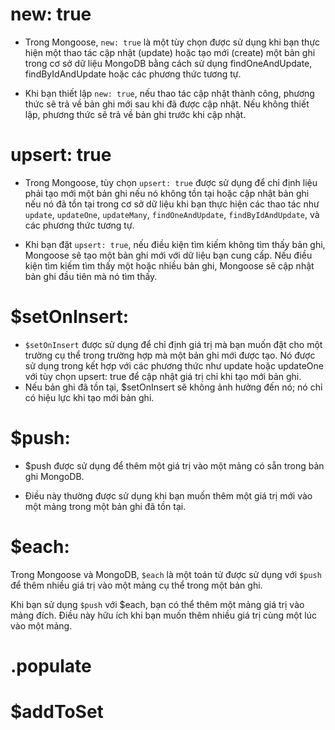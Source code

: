 # new: true

- Trong Mongoose, `new: true` là một tùy chọn được sử dụng khi bạn thực hiện một thao tác cập nhật (update) hoặc tạo mới (create) một bản ghi trong cơ sở dữ liệu MongoDB bằng cách sử dụng findOneAndUpdate, findByIdAndUpdate hoặc các phương thức tương tự.

- Khi bạn thiết lập `new: true`, nếu thao tác cập nhật thành công, phương thức sẽ trả về bản ghi mới sau khi đã được cập nhật. Nếu không thiết lập, phương thức sẽ trả về bản ghi trước khi cập nhật.

# upsert: true

- Trong Mongoose, tùy chọn `upsert: true` được sử dụng để chỉ định liệu phải tạo mới một bản ghi nếu nó không tồn tại hoặc cập nhật bản ghi nếu nó đã tồn tại trong cơ sở dữ liệu khi bạn thực hiện các thao tác như `update`, `updateOne`, `updateMany`, `findOneAndUpdate`, `findByIdAndUpdate`, và các phương thức tương tự.

- Khi bạn đặt `upsert: true`, nếu điều kiện tìm kiếm không tìm thấy bản ghi, Mongoose sẽ tạo một bản ghi mới với dữ liệu bạn cung cấp. Nếu điều kiện tìm kiếm tìm thấy một hoặc nhiều bản ghi, Mongoose sẽ cập nhật bản ghi đầu tiên mà nó tìm thấy.

# $setOnInsert:

- `$setOnInsert` được sử dụng để chỉ định giá trị mà bạn muốn đặt cho một trường cụ thể trong trường hợp mà một bản ghi mới được tạo. Nó được sử dụng trong kết hợp với các phương thức như update hoặc updateOne với tùy chọn upsert: true để cập nhật giá trị chỉ khi tạo mới bản ghi.
- Nếu bản ghi đã tồn tại, $setOnInsert sẽ không ảnh hưởng đến nó; nó chỉ có hiệu lực khi tạo mới bản ghi.

# $push:

- $push được sử dụng để thêm một giá trị vào một mảng có sẵn trong bản ghi MongoDB.

- Điều này thường được sử dụng khi bạn muốn thêm một giá trị mới vào một mảng trong một bản ghi đã tồn tại.

# $each:

Trong Mongoose và MongoDB, `$each` là một toán tử được sử dụng với `$push` để thêm nhiều giá trị vào một mảng cụ thể trong một bản ghi.

Khi bạn sử dụng `$push` với $each, bạn có thể thêm một mảng giá trị vào mảng đích. Điều này hữu ích khi bạn muốn thêm nhiều giá trị cùng một lúc vào một mảng.

# .populate

# $addToSet
